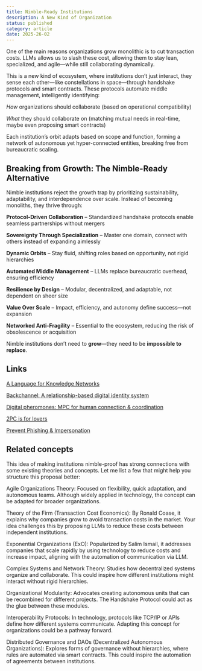 ```yaml
---
title: Nimble-Ready Institutions
description: A New Kind of Organization
status: published
category: article
date: 2025-26-02
---
```

One of the main reasons organizations grow monolithic is to cut transaction costs. LLMs allows us to slash these cost, allowing them to stay lean, specialized, and agile—while still collaborating dynamically.

This is a new kind of ecosystem, where institutions don’t just interact, they sense each other—like constellations in space—through handshake protocols and smart contracts. These protocols automate middle management, intelligently identifying:

*How* organizations should collaborate (based on operational compatibility)

*What* they should collaborate on (matching mutual needs in real-time, maybe even proposing smart contracts)

Each institution’s orbit adapts based on scope and function, forming a network of autonomous yet hyper-connected entities, breaking free from bureaucratic scaling.

## Breaking from Growth: The Nimble-Ready Alternative

Nimble institutions reject the growth trap by prioritizing sustainability, adaptability, and interdependence over scale. Instead of becoming monoliths, they thrive through:


**Protocol-Driven Collaboration** – Standardized handshake protocols enable seamless partnerships without mergers

**Sovereignty Through Specialization** – Master one domain, connect with others instead of expanding aimlessly

**Dynamic Orbits** – Stay fluid, shifting roles based on opportunity, not rigid hierarchies

**Automated Middle Management** – LLMs replace bureaucratic overhead, ensuring efficiency

**Resilience by Design** – Modular, decentralized, and adaptable, not dependent on sheer size

**Value Over Scale** – Impact, efficiency, and autonomy define success—not expansion

**Networked Anti-Fragility** – Essential to the ecosystem, reducing the risk of obsolescence or acquisition

Nimble institutions don’t need to **grow**—they need to be **impossible to replace**.

## Links

[A Language for Knowledge Networks](https://blog.block.science/a-language-for-knowledge-networks/)

[Backchannel: A relationship-based digital identity system](https://www.inkandswitch.com/backchannel/)

[Digital pheromones: MPC for human connection & coordination](https://www.youtube.com/watch?v=TY2ZWmR_UqM)

[2PC is for lovers](https://www.youtube.com/watch?v=PzcDqegGoKI)

[Prevent Phishing & Impersonation](https://www.youtube.com/watch?v=5ClLkuaoE-o)

## Related concepts

This idea of making institutions nimble-proof has strong connections with some existing theories and concepts. Let me list a few that might help you structure this proposal better:

Agile Organizations Theory: Focused on flexibility, quick adaptation, and autonomous teams. Although widely applied in technology, the concept can be adapted for broader organizations.

Theory of the Firm (Transaction Cost Economics): By Ronald Coase, it explains why companies grow to avoid transaction costs in the market. Your idea challenges this by proposing LLMs to reduce these costs between independent institutions.

Exponential Organizations (ExO): Popularized by Salim Ismail, it addresses companies that scale rapidly by using technology to reduce costs and increase impact, aligning with the automation of communication via LLM.

Complex Systems and Network Theory: Studies how decentralized systems organize and collaborate. This could inspire how different institutions might interact without rigid hierarchies.

Organizational Modularity: Advocates creating autonomous units that can be recombined for different projects. The Handshake Protocol could act as the glue between these modules.

Interoperability Protocols: In technology, protocols like TCP/IP or APIs define how different systems communicate. Adapting this concept for organizations could be a pathway forward.

Distributed Governance and DAOs (Decentralized Autonomous Organizations): Explores forms of governance without hierarchies, where rules are automated via smart contracts. This could inspire the automation of agreements between institutions.
